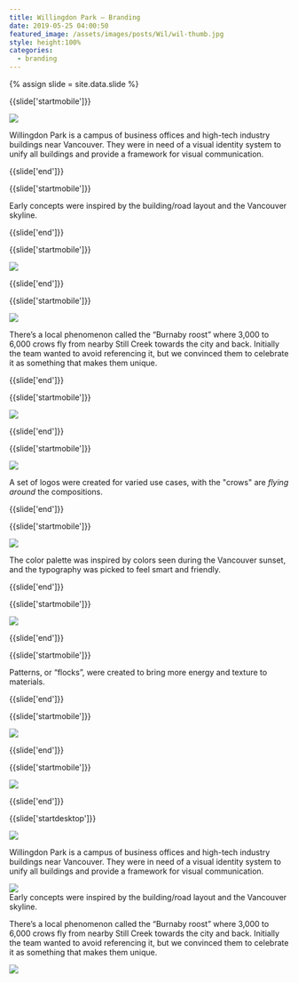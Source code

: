 ```yaml
---
title: Willingdon Park — Branding
date: 2019-05-25 04:00:50
featured_image: /assets/images/posts/Wil/wil-thumb.jpg
style: height:100%
categories:
  - branding
---
```


{% assign slide = site.data.slide %}

{{slide['startmobile']}}

<div><img class="full-height" src='{{ site.url }}/assets/images/posts/Wil/wil-1-mobile@2x.png' /></div>

<p class='bg'>Willingdon Park is a campus of business offices and high-tech industry buildings near Vancouver. They were in need of a visual identity system to unify all buildings and provide a framework for visual communication.</p>

{{slide['end']}}

{{slide['startmobile']}}

Early concepts were inspired by the building/road layout and the Vancouver skyline.

{{slide['end']}}

{{slide['startmobile']}}

<div><img class='full-height' src='{{ site.url }}/assets/images/posts/Wil/wil-2-mobile@2x.png' /></div>

{{slide['end']}}

{{slide['startmobile']}}

<div><img class='full-height' src='{{ site.url }}/assets/images/posts/Wil/wil-3-mobile@2x.png' /></div>

<p class='bg-dark'>There’s a local phenomenon called the “Burnaby roost” where 3,000 to 6,000 crows fly from nearby Still Creek towards the city and back. Initially the team wanted to avoid referencing it, but we convinced them to celebrate it as something that makes them unique.</p>

{{slide['end']}}

{{slide['startmobile']}}

<div><img class='full-height' src='{{ site.url }}/assets/images/posts/Wil/wil-4-mobile@2x.png' /></div>

{{slide['end']}}

{{slide['startmobile']}}

<div><img class='full-height' src='{{ site.url }}/assets/images/posts/Wil/wil-5-mobile@2x.png' /></div>

<p class='bg-dark'>A set of logos were created for varied use cases, with the "crows" are <em>flying around</em> the compositions.</p>

{{slide['end']}}

{{slide['startmobile']}}

<div><img class='full-height' src='{{ site.url }}/assets/images/posts/Wil/wil-6-mobile@2x.png' /></div>

<p class='bg-dark'>The color palette was inspired by colors seen during the Vancouver sunset, and the typography was picked to feel smart and friendly.</p>

{{slide['end']}}

{{slide['startmobile']}}

<div><img class='full-height' src='{{ site.url }}/assets/images/posts/Wil/wil-7-mobile@2x.png' /></div>

{{slide['end']}}

{{slide['startmobile']}}

<p>Patterns, or “flocks”, were created to bring more energy and texture to materials.</p>

{{slide['end']}}

{{slide['startmobile']}}

<div><img class='full-height' src='{{ site.url }}/assets/images/posts/Wil/wil-8-mobile@2x.png' /></div>

{{slide['end']}}

{{slide['startmobile']}}

<div><img class="full-height" src='{{ site.url }}/assets/images/posts/Wil/wil-9-mobile@2x.png' /></div>

{{slide['end']}}

{{slide['startdesktop']}}

<div><img class="full-width" src='{{ site.url }}/assets/images/posts/Wil/wil-1@2x.png' /></div>

Willingdon Park is a campus of business offices and high-tech industry buildings near Vancouver. They were in need of a visual identity system to unify all buildings and provide a framework for visual communication.

<div><img src='{{ site.url }}/assets/images/posts/Wil/wil-2@2x.png' /></div>

<figcaption>Early concepts were inspired by the building/road layout and the Vancouver skyline.</figcaption>

There’s a local phenomenon called the “Burnaby roost” where 3,000 to 6,000 crows fly from nearby Still Creek towards the city and back. Initially the team wanted to avoid referencing it, but we convinced them to celebrate it as something that makes them unique.

<div class='row'>

<div><img src='{{ site.url }}/assets/images/posts/Wil/wil-3@2x.png' /></div><!--

--><div><img src='{{ site.url }}/assets/images/posts/Wil/wil-4@2x.png' /></div>

</div>

A set of logos were created for varied use cases, with the "crows" are <em>flying around</em> the compositions.

<div><img src='{{ site.url }}/assets/images/posts/Wil/wil-5@2x.png' /></div>

The color palette was inspired by colors seen during the Vancouver sunset, and the typography was picked to feel smart and friendly.

<div><img src='{{ site.url }}/assets/images/posts/Wil/wil-6@2x.png' /></div>

<div><img src='{{ site.url }}/assets/images/posts/Wil/wil-7@2x.png' /></div>

Patterns, or “flocks”, were created to bring more energy and texture to materials.

<div class='row'>

<div><img src='{{ site.url }}/assets/images/posts/Wil/wil-8@2x.png' /></div><!--

--><div><img src='{{ site.url }}/assets/images/posts/Wil/wil-9@2x.png' /></div>

</div>

{{slide['end']}}
